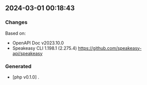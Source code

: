 

## 2024-03-01 00:18:43
### Changes
Based on:
- OpenAPI Doc v2023.10.0 
- Speakeasy CLI 1.198.1 (2.275.4) https://github.com/speakeasy-api/speakeasy
### Generated
- [php v0.1.0] .